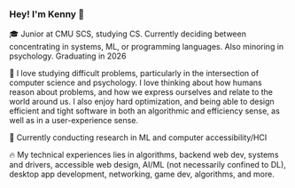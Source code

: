 ### Hey! I'm Kenny 👋

🎓 Junior at CMU SCS, studying CS. Currently deciding between concentrating in systems, ML, or programming languages. Also minoring in psychology. Graduating in 2026

🔭 I love studying difficult problems, particularly in the intersection of computer science and psychology. I love thinking about how humans reason about problems, and how we express ourselves and relate to the world around us. I also enjoy hard optimization, and being able to design efficient and tight software in both an algorithmic and efficiency sense, as well as in a user-experience sense.  

🧪 Currently conducting research in ML and computer accessibility/HCI

🔥 My technical experiences lies in algorithms, backend web dev, systems and drivers, accessible web design, AI/ML (not necessarily confined to DL), desktop app development, networking, game dev, algorithms, and more.
